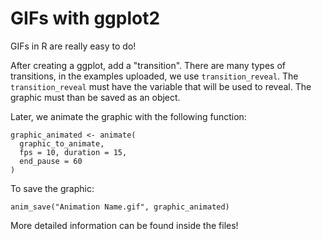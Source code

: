 # GIFs with ggplot2
GIFs in R are really easy to do!

After creating a ggplot, add a "transition". There are many types of transitions, in the examples uploaded, we use `transition_reveal`.
The `transition_reveal` must have the variable that will be used to reveal. The graphic must than be saved as an object.

Later, we animate the graphic with the following function:
```
graphic_animated <- animate(
  graphic_to_animate,
  fps = 10, duration = 15,
  end_pause = 60
)
```
To save the graphic:
```
anim_save("Animation Name.gif", graphic_animated)
```
More detailed information can be found inside the files!


